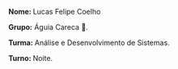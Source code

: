 <strong> Nome: </strong> Lucas Felipe Coelho <br>

<strong>Grupo:</strong> Águia Careca 🦅.
      
<strong> Turma: </strong>  Análise e Desenvolvimento de Sistemas. <br>

<strong>Turno: </strong> Noite.

